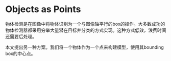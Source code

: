 # Objects as Points

物体检测是在图像中将物体识别为一个与图像轴平行的box的操作。大多数成功的物体检测器都采用穷举大量潜在目标并分类的方式实现。这种方式低效，浪费时间还需要后处理。

本文提出另一种方案。我们将一个物体作为一个点来构建模型，使用其bounding box的中心点。